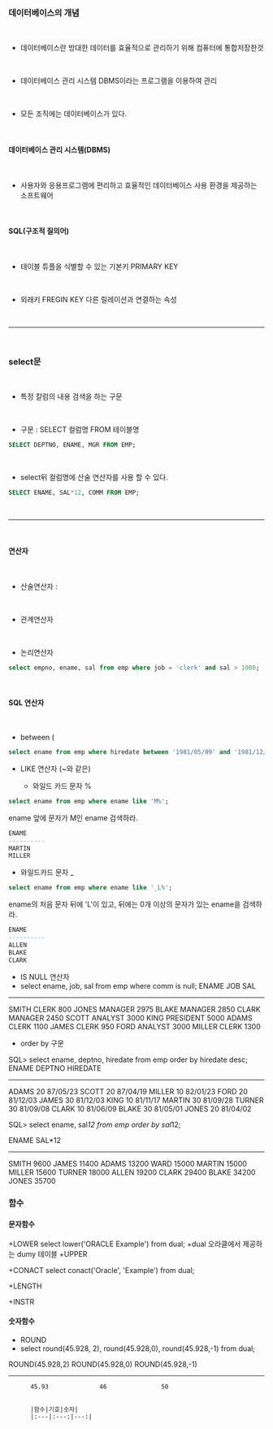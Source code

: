 ### 데이터베이스의 개념
<br/>

+ 데이터베이스란 방대한 데이터를 효율적으로 관리하기 위해 컴퓨터에 통합저장한것
<br/>

+ 데이터베이스 관리 시스템 DBMS이라는 프로그램을 이용하여 관리
<br/>

+ 모든 조직에는 데이터베이스가 있다.
<br/>

#### 데이터베이스 관리 시스템(DBMS)
<br/>

+ 사용자와 응용프로그램에 편리하고 효율적인 데이터베이스 사용 환경을 제공하는 소프트웨어
<br/>

#### SQL(구조적 질의어)
<br/>

+ 테이블 튜플을 식별할 수 있는 기본키 PRIMARY KEY
<br/>

+ 외래키 FREGIN KEY 다른 릴레이션과 연결하는 속성
<br/>

***

<br/>

### select문
<br/>

+ 특정 칼럼의 내용 검색을 하는 구문
<br/>

+ 구문 : SELECT 컬럼명 FROM 테이블명
```sql
SELECT DEPTNO, ENAME, MGR FROM EMP;
```
<br/>

+ select뒤 컬럼명에 산술 연산자를 사용 할 수 있다.
```sql
SELECT ENAME, SAL*12, COMM FROM EMP;
```
<br/>

***

<br/>

#### 연산자
<br/>

+ 산술연산자 : 
<br/>

+ 관계연산자
<br/>

+ 논리연산자
```sql
select empno, ename, sal from emp where job = 'clerk' and sal > 1000;
```
<br/>

#### SQL 연산자
<br/>

+ between (
```sql
select ename from emp where hiredate between '1981/05/09' and '1981/12/17';
```

+ LIKE 연산자 (~와 같은)

  + 와일드 카드 문자 %          
```sql
select ename from emp where ename like 'M%';
```
ename 앞에 문자가 M인 ename 검색하라.
```sql
ENAME
----------
MARTIN
MILLER
```

  + 와일드카드 문자 _
```sql
select ename from emp where ename like '_L%';
```
ename의 처음 문자 뒤에 'L'이 있고, 뒤에는 0개 이상의 문자가 있는 ename을 검색하라.
```sql
ENAME
----------
ALLEN
BLAKE
CLARK
```

+ IS NULL 연산자
+ select ename, job, sal from emp where comm is null;
ENAME      JOB              SAL
---------- --------- ----------
SMITH      CLERK            800
JONES      MANAGER         2975
BLAKE      MANAGER         2850
CLARK      MANAGER         2450
SCOTT      ANALYST         3000
KING       PRESIDENT       5000
ADAMS      CLERK           1100
JAMES      CLERK            950
FORD       ANALYST         3000
MILLER     CLERK           1300

+ order by 구문

SQL> select ename, deptno, hiredate from emp order by hiredate desc;
ENAME          DEPTNO HIREDATE
---------- ---------- --------
ADAMS              20 87/05/23
SCOTT              20 87/04/19
MILLER             10 82/01/23
FORD               20 81/12/03
JAMES              30 81/12/03
KING               10 81/11/17
MARTIN             30 81/09/28
TURNER             30 81/09/08
CLARK              10 81/06/09
BLAKE              30 81/05/01
JONES              20 81/04/02

SQL> select ename, sal*12 from emp order by sal*12;

ENAME          SAL*12
---------- ----------
SMITH            9600
JAMES           11400
ADAMS           13200
WARD            15000
MARTIN          15000
MILLER          15600
TURNER          18000
ALLEN           19200
CLARK           29400
BLAKE           34200
JONES           35700

### 함수

#### 문자함수
+LOWER
select lower('ORACLE Example') from dual;
+dual 오라클에서 제공하는 dumy 테이블
+UPPER

+CONACT
select conact('Oracle', 'Example') from dual;

+LENGTH

+INSTR

#### 숫자함수

+ ROUND
+ select round(45.928, 2), round(45.928,0), round(45.928,-1) from dual;

ROUND(45.928,2) ROUND(45.928,0) ROUND(45.928,-1)
--------------- --------------- ----------------
          45.93              46               50
          
          
          |함수|기호|숫자|
          |:---|:---:|---:|
          
